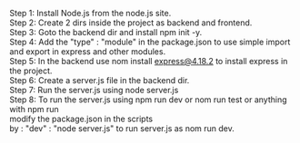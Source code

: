 Step 1: Install Node.js from the node.js site. <br>
Step 2: Create 2 dirs inside the project as backend and frontend. <br>
Step 3: Goto the backend dir and install npm init -y. <br>
Step 4: Add the "type" : "module" in the package.json to use simple import and export in express and other modules. <br>
Step 5: In the backend use nom install express@4.18.2 to install express in the project. <br>
Step 6: Create a server.js file in the backend dir. <br>
Step 7: Run the server.js using node server.js <br>
Step 8: To run the server.js using npm run dev or nom run test or anything with npm run <br>
modify the package.json in the scripts <br>
by : "dev" : "node server.js" to run server.js as nom run dev. <br>
